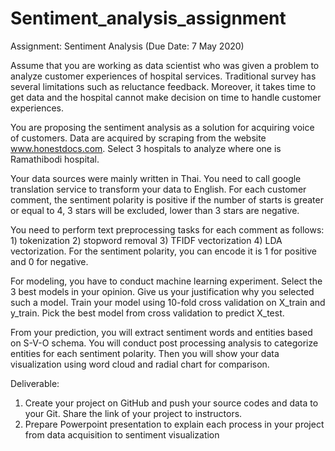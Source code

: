 # Sentiment_analysis_assignment

Assignment: Sentiment Analysis (Due Date: 7 May 2020)

Assume that you are working as data scientist who was given a problem to analyze customer experiences
of hospital services. Traditional survey has several limitations such as reluctance feedback. Moreover, it
takes time to get data and the hospital cannot make decision on time to handle customer experiences.

You are proposing the sentiment analysis as a solution for acquiring voice of customers. Data are acquired
by scraping from the website www.honestdocs.com. Select 3 hospitals to analyze where one is
Ramathibodi hospital.

Your data sources were mainly written in Thai. You need to call google translation service to transform
your data to English. For each customer comment, the sentiment polarity is positive if the number of
starts is greater or equal to 4, 3 stars will be excluded, lower than 3 stars are negative.

You need to perform text preprocessing tasks for each comment as follows: 1) tokenization 2) stopword
removal 3) TFIDF vectorization 4) LDA vectorization. For the sentiment polarity, you can encode it is 1 for
positive and 0 for negative.

For modeling, you have to conduct machine learning experiment. Select the 3 best models in your
opinion. Give us your justification why you selected such a model. Train your model using 10-fold cross
validation on X_train and y_train. Pick the best model from cross validation to predict X_test.

From your prediction, you will extract sentiment words and entities based on S-V-O schema. You will
conduct post processing analysis to categorize entities for each sentiment polarity. Then you will show
your data visualization using word cloud and radial chart for comparison.

Deliverable:
1) Create your project on GitHub and push your source codes and data to your Git. Share the link of
your project to instructors.
2) Prepare Powerpoint presentation to explain each process in your project from data acquisition to
sentiment visualization
